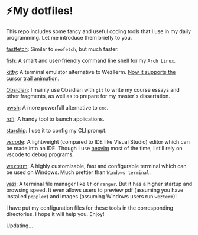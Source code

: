 # ⚡My dotfiles!

This repo includes some fancy and useful coding tools that I use in my daily programming. Let me introduce them briefly to you.

[fastfetch](https://github.com/fastfetch-cli/fastfetch?tab=readme-ov-file): Similar to `neofetch`, but much faster.

[fish](https://fishshell.com/): A smart and user-friendly command line shell for my `Arch Linux`.

[kitty](https://sw.kovidgoyal.net/kitty/): A terminal emulator alternative to WezTerm. [Now it supports the cursor trail animation](https://github.com/kovidgoyal/kitty/pull/7970).

[Obsidian](https://obsidian.md/): I mainly use Obsidian with `git` to write my course essays and other fragments, as well as to prepare for my master's dissertation.

[pwsh](https://github.com/PowerShell/PowerShell): A more powerfull alternative to `cmd`.

[rofi](https://github.com/davatorium/rofi): A handy tool to launch applications.

[starship](https://github.com/starship/starship): I use it to config my CLI prompt.

[vscode](https://code.visualstudio.com/): A lightweight (compared to IDE like Visual Studio) editor which can be made into an IDE. Though I use [neovim](https://github.com/spectrumzero/nvimforzero) most of the time, I still rely on vscode to debug programs.

[wezterm](https://github.com/wez/wezterm): A highly customizable, fast and configurable terminal which can be used on Windows. Much prettier than `Windows terminal`.

[yazi](https://github.com/sxyazi/yazi): A terminal file manager like `lf` or `ranger`. But it has a higher startup and browsing speed. It even allows users to preview pdf (assuming you have installed `poppler`) and images (assuming Windows users run `wezterm`)!

I have put my configuration files for these tools in the corresponding directories. I hope it will help you. Enjoy!

Updating...
